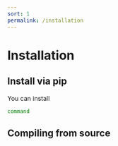 ```yaml
---
sort: 1
permalink: /installation
---
```


# Installation

## Install via pip

You can install

```bash
command
```

## Compiling from source

